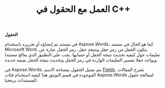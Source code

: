 ﻿---
title: العمل مع الحقول في C++
second_title: Aspose.Words ل C++
articleTitle: العمل مع الحقول
linktitle: العمل مع الحقول
description: "مقدمة في ميزة الحقل في Aspose.Words ل C++."
type: docs
weight: 370
url: /ar/cpp/working-with-fields/
---

**الحقول**

في مستند تم إنشاؤه أو تحريره باستخدام Aspose.Words، كما هو الحال في مستند Microsoft Word، يتكون الحقل من رمز حقل ونتيجة حقل. رمز الحقل عبارة عن تعليمات حول كيفية تحديث نتيجة الحقل أو حسابها. يجب على التطبيق الذي يعالج مستندا ويواجه حقلا تفسير التعليمات الواردة في رمز الحقل وتحديث نتيجة الحقل بقيمة جديدة.

في Aspose.Words، يتم تمثيل الحقول بمساحة الاسم [Fields](https://reference.aspose.com/words/cpp/aspose.words.fields/). تشرح المقالات الموجودة في قسم التوثيق هذا كيفية استخدام فئات Aspose.Words لمعالجة حقول المستندات برمجيا.
